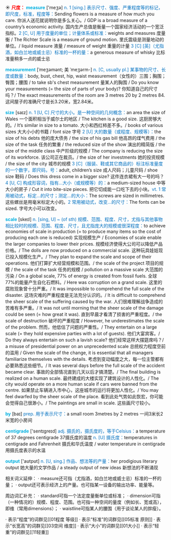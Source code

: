 ☀ <font color="red">**尺度：**</font>
<font color="sky blue">**measure**</font> ['meӡə] 
<font color="#0070c0">n. 1 [sing.] 表示尺寸、强度、严重程度等的标记，即尺度，标准，程度等：</font>Sending flowers is a measure of how much you care. 你派人送花就说明你是多么关心。/ GDP is a broad measure of a country’s economic activity. 国内生产总值是衡量一个国家经济活动的一个宽泛指标。<font color="#0070c0">2 [C, U] 用于度量的单位；计量体系或标准：</font>weights and measures 度量衡 / The Richter Scale is a measure of ground motion. 里氏震级是测量地动的单位。/ liquid measure 液量 / measure of weight 重量的计量 <font color="#0070c0">3 [C] [英]（尤指酒，如白兰地或威士忌）标准的一杯的量：</font>a generous measure of whisky 比标准量稍多一点的威士忌
           
<font color="sky blue">**measurement**</font> [ˈmeʒəmənt; 美 ˈmeʒərm-]
<font color="#0070c0">n. [C, usually pl.] 某事物的尺寸、长度或数量：</font>body, bust, chest, hip, waist measurement（女性的）三围；胸围；臀围；腰围 / to take sb's chest measurement 量某人的胸围 / Do you know your measurements (= the size of parts of your body)? 你知道自己的尺寸吗？/ The exact measurements of the room are 3 metres 20 by 2 metres 84. 这间屋子的准确尺寸是长3.20米，宽2.84米。
           
<font color="sky blue">**size**</font> [saɪz] 
<font color="#0070c0">n. 1 [U, C] 尺寸的大小。是一种空间的几何概念：</font>an area the size of Wales 一个面积相当于威尔士的地区 / The kitchen is a good size. 这厨房够大的。/ It’s similar in size to a tomato. 大小和西红柿差不多。/ books of various sizes 大大小小的书籍 / font size 字号 <font color="#0070c0">2 [U] 大的数量（或程度、规模等）：</font>the size of his debts 他的庞大债务 / the size of his gas bill 他高昂的煤气费用 / the size of the task 任务的繁重 / the reduced size of the show 演出的精简版 / the size of the middle class 中产阶级的规模 / The company is reducing the size of its workforce. 该公司正在裁员。/ the size of her investments 她的投资规模 / the size of the city 城市的规模 <font color="#0070c0">3 [C]（服装、鞋或其它商品的）标注标准量度的一个数字，即尺码，号：</font>adult, children’s size 成人尺码；儿童尺码 / shoe size 鞋码 / Does this dress come in a bigger size? 这件连衣裙有大一号的吗？<font color="#0070c0">4 [U, C] 构成形容词，指有…大小（或规模等）的：</font>a medium-sized house 中等大小的房子 / Cut it into bite-size pieces. 把它切成能一口吃下去的小块。<font color="#0070c0">vt. 1 常用被动式，标定…的尺寸；测定…的大小：</font>The screws are sized in millimetres. 这些螺丝是用毫米标定大小的。<font color="#0070c0">2 常用被动式，改变…的尺寸：</font>The fonts can be sized. 字号大小可以改变。
           
<font color="sky blue">**scale**</font> [skeɪl]
<font color="#0070c0">n. [sing, U] ~ (of sth) 规模、范围、程度、尺寸，尤指与其他事物相比较时的规模、范围、程度、尺寸，且尤指庞大的规模或很深程度：</font>to achieve economies of scale in production (= to produce many items so the cost of producing each one is reduced) 实现规模生产 / Economies of scale enable the larger companies to lower their prices. 规模经济使得大公司可以降低产品价格。/ The dolls are now produced on a commercial scale. 这种玩具娃娃现已投入规模化生产。/ They plan to expand the scale and scope of their operations. 他们打算扩大经营规模和范围。/ the scale of the project 项目的规模 / the scale of the task 任务的规模 / pollution on a massive scale 大范围的污染 / On a global scale, 77% of energy is created from fossil fuels. 全球77%的能量产生自化石燃料。/ Here was corruption on a grand scale. 这里的腐败现象曾十分严重。/ It was impossible to comprehend the full scale of the disaster. 这场灾难的严重程度是无法充分认识的。/ It is difficult to comprehend the sheer scale of the suffering caused by the war. 人们很难理解战争造成的苦难有多严重。/ It was not until morning that the sheer scale of the damage could be seen (= how great it was). 直到早晨才看清了损害的严重程度。/ the scale of destruction 破坏的严重程度 / However, he underestimates the scale of the problem. 然而，他低估了问题的严重性。/ They entertain on a large scale (= they hold expensive parties with a lot of guests). 他们大宴宾客。/ Do they always entertain on such a lavish scale? 他们经常这样大摆筵席吗？/ a misuse of presidential power on an unprecedented scale 总统权力程度空前的滥用 / Given the scale of the change, it is essential that all managers familiarize themselves with the details. 考虑到变动幅度之大，每一位主管都有必要熟悉这些细节。/ It was several days before the full scale of the accident became clear. 事故的全部情况直到几天以后才搞清楚。/ The final building is realized on a human scale. 最终建成的大楼实现了建筑设计的人性化。/ The city would operate on a more human scale if cars were banned from the centre. 如果禁止车辆进入市中心，这座城市的运行将更加人性化。/ You may feel dwarfed by the sheer scale of the place. 看到此处气势如此恢宏，你可能会觉得自己很渺小。/ The paintings are small in scale. 这些画尺寸较小。

<font color="sky blue">**by**</font> [baɪ] 
<font color="#0070c0">prep. 用于表示尺寸：</font>a small room 3metres by 2 metres 一间3米长2米宽的小房间

<font color="sky blue">**centigrade**</font> ['sentɪɡreɪd] 
<font color="#0070c0">adj. 摄氏的，摄氏度的，等于Celsius：</font>a temperature of 37 degrees centigrade 37摄氏度的温度 <font color="#0070c0">n. [U] 摄氏度：</font>temperatures in centigrade and Fahrenheit 摄氏和华氏温度 / water temperature in centigrade 用摄氏度表示的水温

<font color="sky blue">**output**</font> ['aʊtpʊt] 
<font color="#0070c0">n. [U, sing.] 作品、想法等的产量：</font>her prodigious literary output 她大量的文学作品 / a steady output of new ideas 新想法的不断涌现
	
相关词义延伸：
· measure还可指（尤指酒，如白兰地或威士忌）标准的一杯的量；
· output还可表示经济上的产量。也可指某一设备的输出功率、能量等。

周边词汇补充：
· standard可指一个法定度量衡单位或标准；
· dimension可指（一种情况的）规模、程度、范围。也可指一种空间的量度（例如长、宽或高），即维（常用dimensions）；
· waistline可指某人的腰围（用于谈论某人的胖瘦）。

· 表示“程度”的词群见[[01程度 等级]]
· 表示“标准”的词群见[[05标准 原则]]
· 表示“长宽高”的词群见[[03空间 维度]]
· 表示“大小”的词群见[[01大小]]
· 表示“轻重”的词群见[[11轻重]]
